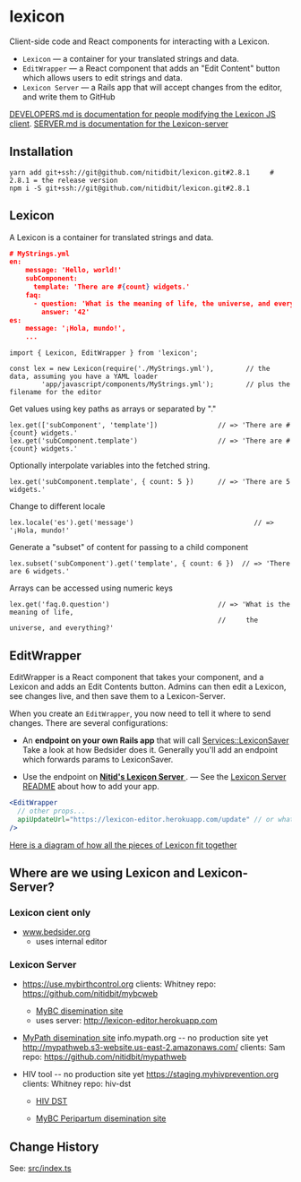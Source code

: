 lexicon
=======

Client-side code and React components for interacting with a Lexicon.

- `Lexicon` — a container for your translated strings and data.
- `EditWrapper` — a React component that adds an "Edit Content" button which allows users to edit strings and data.
- `Lexicon Server` — a Rails app that will accept changes from the editor, and write them to GitHub

[DEVELOPERS.md is documentation for people modifying the Lexicon JS client](DEVELOPERS.md).
[SERVER.md is documentation for the Lexicon-server](SERVER.md)

Installation
------------
    yarn add git+ssh://git@github.com/nitidbit/lexicon.git#2.8.1     # 2.8.1 = the release version
    npm i -S git+ssh://git@github.com/nitidbit/lexicon.git#2.8.1


Lexicon
-------
A Lexicon is a container for translated strings and data.

```json
# MyStrings.yml
en:
    message: 'Hello, world!'
    subComponent:
      template: 'There are #{count} widgets.'
    faq:
      - question: 'What is the meaning of life, the universe, and everything?'
        answer: '42'
es:
    message: '¡Hola, mundo!',
    ...
```
    import { Lexicon, EditWrapper } from 'lexicon';

    const lex = new Lexicon(require('./MyStrings.yml'),        // the data, assuming you have a YAML loader
            'app/javascript/components/MyStrings.yml');        // plus the filename for the editor
            
Get values using key paths as arrays or separated by "."

    lex.get(['subComponent', 'template'])               // => 'There are #{count} widgets.'
    lex.get('subComponent.template')                    // => 'There are #{count} widgets.'

Optionally interpolate variables into the fetched string.

    lex.get('subComponent.template', { count: 5 })      // => 'There are 5 widgets.'

Change to different locale

    lex.locale('es').get('message')                              // => '¡Hola, mundo!'

Generate a "subset" of content for passing to a child component

    lex.subset('subComponent').get('template', { count: 6 })  // => 'There are 6 widgets.'

Arrays can be accessed using numeric keys

    lex.get('faq.0.question')                           // => 'What is the meaning of life,
                                                        //     the universe, and everything?'
EditWrapper
-----------
EditWrapper is a React component that takes your component, and a Lexicon and adds an Edit Contents button. Admins can then edit a Lexicon, see changes live, and then save them to a Lexicon-Server.

When you create an `EditWrapper`, you now need to tell it where to send changes. There are several configurations:

- An **endpoint on your own Rails app** that will call [Services::LexiconSaver](https://github.com/nitidbit/lexicon-server/blob/master/app/services/lexicon_saver.rb) Take a look at how Bedsider does it. Generally you'll add an endpoint which forwards params to LexiconSaver.

- Use the endpoint on **[ Nitid's Lexicon Server ](http://lexicon-server-staging.herokuapp.com/)**.  — See the [Lexicon Server README](https://github.com/nitidbit/lexicon-server/blob/master/README.md) about how to add your app.

```jsx
<EditWrapper
  // other props...
  apiUpdateUrl="https://lexicon-editor.herokuapp.com/update" // or whatever the correct URL is
/>
```

[Here is a diagram of how all the pieces of Lexicon fit together](LexiconComponents.png)


Where are we using Lexicon and Lexicon-Server?
----------------------------------------------

### Lexicon cient only
- www.bedsider.org
  - uses internal editor

### Lexicon Server

- https://use.mybirthcontrol.org
  clients: Whitney
  repo: https://github.com/nitidbit/mybcweb
  - [MyBC disemination site](http://mybcweb.s3-website-us-west-2.amazonaws.com/)
  - uses server: http://lexicon-editor.herokuapp.com

- [MyPath disemination site](http://mypathweb.s3-website.us-east-2.amazonaws.com/)
  info.mypath.org -- no production site yet
  http://mypathweb.s3-website.us-east-2.amazonaws.com/
  clients: Sam
  repo: https://github.com/nitidbit/mypathweb

- HIV tool -- no production site yet
  https://staging.myhivprevention.org
  clients: Whitney
  repo: hiv-dst
    - [HIV DST](http://hiv-dst.herokuapp.com/)

    - [MyBC Peripartum disemination site](http://mybcweb-pp.s3-website-us-west-2.amazonaws.com/)


Change History
--------------
See: [src/index.ts](src/index.ts)



